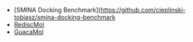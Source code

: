 - [SMINA Docking Benchmark](https://github.com/cieplinski-tobiasz/smina-docking-benchmark
- [RediscMol](https://github.com/gaoqiweng/RediscMol)
- [GuacaMol](https://doi.org/10.1021/acs.jcim.8b00839)